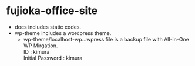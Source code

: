 # fujioka-office-site

- docs includes static codes.
- wp-theme includes a wordpress theme.
  - wp-theme/localhost-wp...wpress file is a backup file with All-in-One WP Mirgation.  
    ID : kimura  
    Initial Password : kimura

